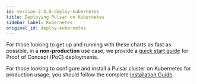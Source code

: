 ```yaml
---
id: version-2.5.0-deploy-kubernetes
title: Deploying Pulsar on Kubernetes
sidebar_label: Kubernetes
original_id: deploy-kubernetes
---
```


For those looking to get up and running with these charts as fast
as possible, in a **non-production** use case, we provide
a [quick start guide](getting-started-helm.md) for Proof of Concept (PoC) deployments.

For those looking to configure and install a Pulsar cluster on Kubernetes for production usage, you should follow the complete [Installation Guide](helm-install.md).
